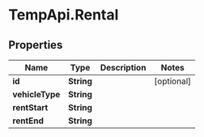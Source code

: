 # TempApi.Rental

## Properties

Name | Type | Description | Notes
------------ | ------------- | ------------- | -------------
**id** | **String** |  | [optional] 
**vehicleType** | **String** |  | 
**rentStart** | **String** |  | 
**rentEnd** | **String** |  | 


